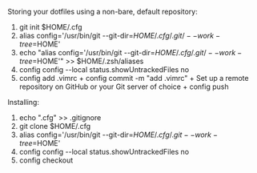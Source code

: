 Storing your dotfiles using a non-bare, default repository:
1. git init $HOME/.cfg
2. alias config='/usr/bin/git --git-dir=$HOME/.cfg/.git/ --work-tree=$HOME'
3. echo "alias config='/usr/bin/git --git-dir=$HOME/.cfg/.git/ --work-tree=$HOME'" >> $HOME/.zsh/aliases
4. config config --local status.showUntrackedFiles no
5. config add .vimrc + config commit -m "add .vimrc" + Set up a remote repository on GitHub or your Git server of choice + config push

Installing:
1. echo ".cfg" >> .gitignore
2. git clone <remote-git-repo-url> $HOME/.cfg
3. alias config='/usr/bin/git --git-dir=$HOME/.cfg/.git --work-tree=$HOME'
4. config config --local status.showUntrackedFiles no
5. config checkout


